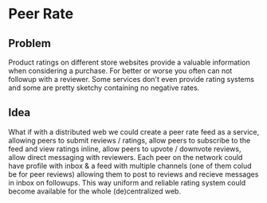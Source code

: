 # Peer Rate

## Problem

Product ratings on different store websites provide a valuable information when considering a purchase. For better or worse you often can not followup with a reviewer. Some services don't even provide rating systems and some are pretty sketchy containing no negative rates.

## Idea

What if with a distributed web we could create a peer rate feed as a service, allowing peers to submit reviews / ratings, allow peers to subscribe to the feed and view ratings inline, allow peers to upvote / downvote reviews, allow direct messaging with reviewers. Each peer on the network could have profile with inbox & a feed with multiple channels (one of them colud be for peer reviews) allowing them to post to reviews and recieve messages in inbox on followups. This way uniform and reliable rating system could become available for the whole (de)centralized web.
